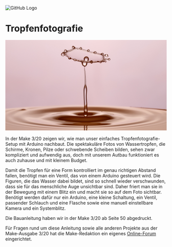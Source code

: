 ![GitHub Logo](http://www.heise.de/make/icons/make_logo.png)


Tropfenfotografie
===============================

![Picture](https://github.com/MakeMagazinDE/Tropfenfotografie/blob/master/titel_Tropfenfotografie.jpg)


In der Make 3/20 zeigen wir, wie man unser einfaches Tropfenfotografie-Setup mit Arduino nachbaut. Die spektakuläre Fotos von Wassertropfen, die Schirme, Kronen, Pilze oder schwebende Scheiben bilden, sehen zwar kompliziert und aufwendig aus, doch mit unserem Autbau funktioniert es auch zuhause und mit kleinem Budget.

Damit die Tropfen für eine Form kontrolliert im genau richtigen Abstand fallen, benötigt man ein Ventil, das von einem Arduino gesteuert wird. Die Figuren, die das Wasser dabei bildet, sind so schnell wieder verschwunden, dass sie für das menschliche Auge unsichtbar sind. Daher friert man sie in der Bewegung mit einem Blitz ein und macht sie so auf dem Foto sichtbar. Benötigt werden dafür nur ein Arduino, eine kleine Schaltung, ein Ventil, passender Schlauch und eine Flasche sowie eine manuell einstellbare Kamera und ein Systemblitz.  

Die Bauanleitung haben wir in der Make 3/20 ab Seite 50 abgedruckt. 

Für Fragen rund um diese Anleitung sowie alle anderen Projekte aus der Make-Ausgabe 3/20 hat die Make-Redaktion ein eigenes [Online-Forum](https://www.heise.de/forum/Make/Heft-Projekte/Artikelforum-Heft-3-2020/forum-448451/) eingerichtet.
